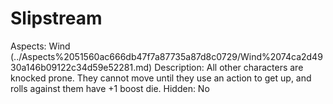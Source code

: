 # Slipstream

Aspects: Wind (../Aspects%2051560ac666db47f7a87735a87d8c0729/Wind%2074ca2d4930a146b09122c34d59e52281.md)
Description: All other characters are knocked prone. They cannot move until they use an action to get up, and rolls against them have +1 boost die.
Hidden: No
